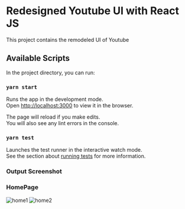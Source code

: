 # Redesigned Youtube UI with React JS

This project contains the remodeled UI of Youtube

## Available Scripts

In the project directory, you can run:

### `yarn start`

Runs the app in the development mode.\
Open [http://localhost:3000](http://localhost:3000) to view it in the browser.

The page will reload if you make edits.\
You will also see any lint errors in the console.

### `yarn test`

Launches the test runner in the interactive watch mode.\
See the section about [running tests](https://facebook.github.io/create-react-app/docs/running-tests) for more information.

### Output Screenshot 

### HomePage
![home1](https://user-images.githubusercontent.com/52662298/112284520-58af9700-8caf-11eb-9287-2fd792ca011a.png)
![home2](https://user-images.githubusercontent.com/52662298/112284549-5e0ce180-8caf-11eb-82ef-bdc4ec0af0a0.png)
